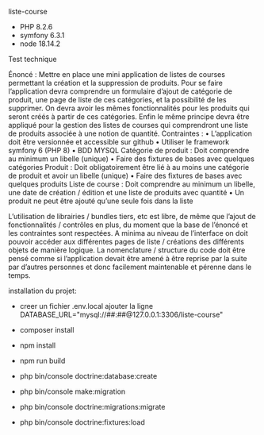 liste-course

- PHP 8.2.6
- symfony 6.3.1
- node 18.14.2

Test technique

Énoncé : 
Mettre en place une mini application de listes de courses permettant la création et la suppression de produits.
Pour se faire l’application devra comprendre un formulaire d’ajout de catégorie de produit, une page de liste de ces catégories, et la possibilité de les supprimer.
On devra avoir les mêmes fonctionnalités pour les produits qui seront créés à partir de ces catégories.
Enfin le même principe devra être appliqué pour la gestion des listes de courses qui comprendront une liste de produits associée à une notion de quantité.
Contraintes : 
    • L’application doit être versionnée et accessible sur github
    • Utiliser le framework symfony 6 (PHP 8)
    • BDD MYSQL
Catégorie de produit :
Doit comprendre au minimum un libelle (unique)
    • Faire des fixtures de bases avec quelques catégories
Produit :
Doit obligatoirement être lié à au moins une catégorie de produit et avoir un libelle (unique)
    • Faire des fixtures de bases avec quelques produits
Liste de course :
Doit comprendre au minimum un libelle, une date de création / édition et une liste de produits avec quantité
    • Un produit ne peut être ajouté qu’une seule fois dans la liste

L’utilisation de librairies / bundles tiers, etc est libre, de même que l’ajout de fonctionnalités / contrôles en plus, du moment que la base de l’énoncé et les contraintes sont respectées. A minima au niveau de l’interface on doit pouvoir accéder aux différentes pages de liste / créations des différents objets de manière logique. La nomenclature / structure du code doit être pensé comme si l’application devait être amené à être reprise par la suite par d’autres personnes et donc facilement maintenable et pérenne dans le temps.

installation du projet:

- creer un fichier .env.local ajouter la ligne DATABASE_URL="mysql://##:##@127.0.0.1:3306/liste-course"

- composer install

- npm install

- npm run build

- php bin/console doctrine:database:create

- php bin/console make:migration

- php bin/console doctrine:migrations:migrate 

- php bin/console doctrine:fixtures:load